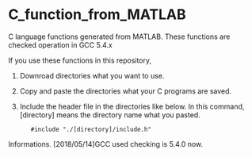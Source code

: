 # C_function_from_MATLAB
C language functions generated from MATLAB. These functions are checked operation in GCC 5.4.x 

If you use these functions in this repository, 
1. Downroad directories what you want to use.
2. Copy and paste the directories what your C programs are saved.
3. Include the header file in the directories like below. In this command, [directory] means the directory name what you pasted.
          
          #include "./[directory]/include.h"


Informations.
[2018/05/14]GCC used checking is 5.4.0 now.
